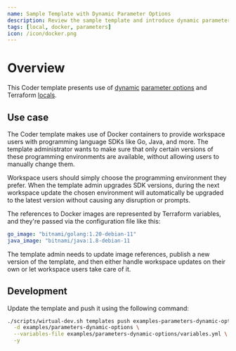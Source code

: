 ```yaml
---
name: Sample Template with Dynamic Parameter Options
description: Review the sample template and introduce dynamic parameter options to your template
tags: [local, docker, parameters]
icon: /icon/docker.png
---
```


# Overview

This Coder template presents use of [dynamic](https://developer.hashicorp.com/terraform/language/expressions/dynamic-blocks) [parameter options](https://coder.com/docs/templates/parameters#options) and Terraform [locals](https://developer.hashicorp.com/terraform/language/values/locals).

## Use case

The Coder template makes use of Docker containers to provide workspace users with programming language SDKs like Go, Java, and more.
The template administrator wants to make sure that only certain versions of these programming environments are available,
without allowing users to manually change them.

Workspace users should simply choose the programming environment they prefer. When the template admin upgrades SDK versions,
during the next workspace update the chosen environment will automatically be upgraded to the latest version without causing any disruption or prompts.

The references to Docker images are represented by Terraform variables, and they're passed via the configuration file like this:

```yaml
go_image: "bitnami/golang:1.20-debian-11"
java_image: "bitnami/java:1.8-debian-11
```

The template admin needs to update image references, publish a new version of the template, and then either handle workspace updates on their own or let workspace users take care of it.

## Development

Update the template and push it using the following command:

```bash
./scripts/wirtual-dev.sh templates push examples-parameters-dynamic-options \
  -d examples/parameters-dynamic-options \
  --variables-file examples/parameters-dynamic-options/variables.yml \
  -y
```
